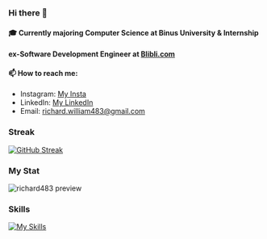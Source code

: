 ### Hi there 👋

#### 🎓 Currently majoring Computer Science at Binus University & Internship
#### ex-Software Development Engineer at [Blibli.com](https://blibli.com/)

#### 📫 How to reach me:
*  Instagram: [My Insta](https://www.instagram.com/richard__uwu/)
*  LinkedIn: [My LinkedIn](https://www.linkedin.com/in/richard-william-9590161b7/)
*  Email: richard.william483@gmail.com

### Streak

[![GitHub Streak](https://github-readme-streak-stats.herokuapp.com/?user=richard483&theme=dark)](https://git.io/streak-stats)

### My Stat

![richard483 preview](https://github-readme-stats.vercel.app/api?username=richard483&show_icons=true&bg_color=303446&text_color=c6d0f5&icon_color=ca9ee6&title_color=81c8be)

### Skills

[![My Skills](https://skillicons.dev/icons?i=js,ts,laravel,nodejs,prisma,java,androidstudio,python,azure,react,next,docker,github,gitlab,spring,mongo,redis,kafka,vue,vite,nestjs&perline=5)](https://skillicons.dev)

<!--
**richard483/richard483** is a ✨ _special_ ✨ repository because its `README.md` (this file) appears on your GitHub profile.

Here are some ideas to get you started:

- 🔭 I’m currently working on ...
- 🌱 I’m currently learning ...
- 👯 I’m looking to collaborate on ...
- 🤔 I’m looking for help with ...
- 💬 Ask me about ...
- 📫 How to reach me: ...
- 😄 Pronouns: ...
- ⚡ Fun fact: ...
-->
